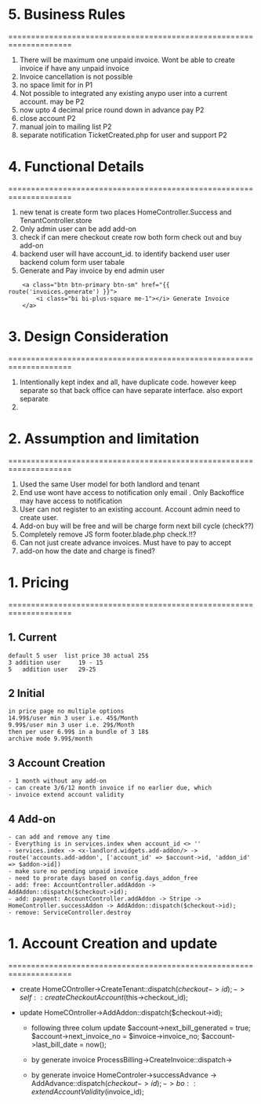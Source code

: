 # 5. Business Rules
====================================================================
1. There will be maximum one unpaid invoice. Wont be able to create invoice if have any unpaid invoice
2. Invoice cancellation is not possible
3. no space limit for in P1
4. Not possible to integrated any existing anypo user into a current account. may be P2
5. now upto 4 decimal price round down in advance pay P2
6. close account P2
7. manual join to mailing list P2
8. separate notification TicketCreated.php for user and support P2


# 4. Functional Details
====================================================================
1. new tenat is create form two places HomeController.Success and TenantController.store
2. Only admin  user can be add add-on
3. check if can mere checkout create row both form check out and buy add-on
4. backend user will have account_id. to identify backend user user backend colum form user tabale
4. Generate and Pay invoice by end admin user
~~~blade
	<a class="btn btn-primary btn-sm" href="{{ route('invoices.generate') }}">
		<i class="bi bi-plus-square me-1"></i> Generate Invoice
	</a>
~~~

# 3. Design Consideration
====================================================================
1. Intentionally kept index and all, have duplicate code. however keep separate so that back office can have separate interface. also export separate
2.

# 2. Assumption and limitation
====================================================================
1. Used the same User model for both landlord and tenant
2. End use wont have access to notification only email . Only Backoffice may have access to notification
3. User can not register to an existing account. Account admin need to create user.
4. Add-on buy will be free and will be charge form next bill cycle (check??)
5. Completely remove JS form footer.blade.php check.!!?
6. Can not just create advance invoices. Must have to pay to accept
7. add-on how the date and charge is fined?

# 1. Pricing
====================================================================
## 1. Current
	default 5 user 	list price 30 actual 25$
	3 addition user 	19 - 15
	5 	addition user 	29-25

## 2 Initial
	in price page no multiple options
	14.99$/user min 3 user i.e. 45$/Month
	9.99$/user min 3 user i.e. 29$/Month
	then per user 6.99$ in a bundle of 3 18$
	archive mode 9.99$/month

## 3 Account Creation
	- 1 month without any add-on
	- can create 3/6/12 month invoice if no earlier due, which
	- invoice extend account validity

## 4 Add-on
	- can add and remove any time
	- Everything is in services.index when account_id <> ''
	- services.index -> <x-landlord.widgets.add-addon/> ->  route('accounts.add-addon', ['account_id' => $account->id, 'addon_id' => $addon->id])
	- make sure no pending unpaid invoice
	- need to prorate days based on config.days_addon_free
	- add: free: AccountController.addAddon -> AddAddon::dispatch($checkout->id);
	- add: payment: AccountController.addAddon -> Stripe -> HomeController.successAddon -> AddAddon::dispatch($checkout->id);
	- remove: ServiceController.destroy

# 1. Account Creation and update
====================================================================
- create
	HomeCOntroller->CreateTenant::dispatch($checkout->id);->self::createCheckoutAccount($this->checkout_id);
- update
	HomeCOntroller->AddAddon::dispatch($checkout->id);


	- following three colum update
		$account->next_bill_generated	= true;
		$account->next_invoice_no		= $invoice->invoice_no;
		$account->last_bill_date		= now();

	- by generate invoice
		ProcessBilling->CreateInvoice::dispatch->

	- by generate invoice
	HomeControler->successAdvance -> AddAdvance::dispatch($checkout->id); -> bo::extendAccountValidity($invoice_id);
